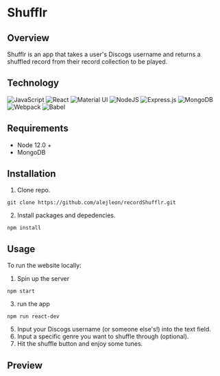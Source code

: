 # Shufflr

## Overview

Shufflr is an app that takes a user's Discogs username and returns a shuffled record from their record collection to be played.

## Technology

![JavaScript](https://img.shields.io/badge/javascript-%23323330.svg?style=for-the-badge&logo=javascript&logoColor=%23F7DF1E)
![React](https://img.shields.io/badge/react-%2320232a.svg?style=for-the-badge&logo=react&logoColor=%2361DAFB)
![Material UI](https://img.shields.io/badge/materialui-%230081CB.svg?style=for-the-badge&logo=material-ui&logoColor=white)
![NodeJS](https://img.shields.io/badge/node.js-6DA55F?style=for-the-badge&logo=node.js&logoColor=white)
![Express.js](https://img.shields.io/badge/express.js-%23404d59.svg?style=for-the-badge&logo=express&logoColor=%2361DAFB)
![MongoDB](https://img.shields.io/badge/MongoDB-%234ea94b.svg?style=for-the-badge&logo=mongodb&logoColor=white)
![Webpack](https://img.shields.io/badge/webpack-%238DD6F9.svg?style=for-the-badge&logo=webpack&logoColor=black)
![Babel](https://img.shields.io/badge/Babel-F9DC3e?style=for-the-badge&logo=babel&logoColor=black)


## Requirements

- Node 12.0 +
- MongoDB

## Installation
1. Clone repo.
```
git clone https://github.com/alejleon/recordShufflr.git
```
2. Install packages and depedencies.
```
npm install
```

## Usage
To run the website locally:

1. Spin up the server
```
npm start
```
3. run the app
```
npm run react-dev
```
5. Input your Discogs username (or someone else's!) into the text field.
6. Input a specific genre you want to shuffle through (optional).
7. Hit the shuffle button and enjoy some tunes. 

## Preview


